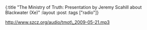 {:title "The Ministry of Truth: Presentation by Jeremy Scahill about Blackwater (Xe)"
:layout :post
:tags  ["radio"]}

<http://www.szcz.org/audio/tmot\_2009-05-21.mp3>

